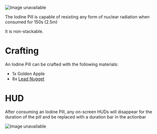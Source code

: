 ![Image unavailable](https://i.imgur.com/KcSTSbm.png)

The Iodine Pill is capable of resisting any form of nuclear radiation when consumed for 150s (2.5m)

It is non-stackable.

# Crafting

An Iodine Pill can be crafted with the following materials:
* 1x Golden Apple
* 8x [Lead Nugget](Lead-Nugget)

# HUD

After consuming an Iodine Pill, any on-screen HUDs will disappear for the duration of the pill and be replaced with a duration bar in the actionbar

![Image unavailable](https://i.imgur.com/4XpZiTC.png)